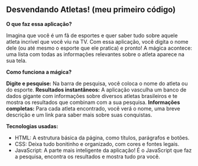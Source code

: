 ## Desvendando Atletas! (meu primeiro código)

**O que faz essa aplicação?**

Imagina que você é um fã de esportes e quer saber tudo sobre aquele atleta incrível que você viu na TV. Com essa aplicação, você digita o nome dele (ou até mesmo o esporte que ele pratica) e pronto! A mágica acontece: uma lista com todas as informações relevantes sobre o atleta aparece na sua tela.

**Como funciona a mágica?**

**Digite e pesquise:** Na barra de pesquisa, você coloca o nome do atleta ou do esporte.
**Resultados instantâneos:** A aplicação vasculha um banco de dados gigante com informações sobre diversos atletas brasileiros e te mostra os resultados que combinam com a sua pesquisa.
**Informações completas:** Para cada atleta encontrado, você verá o nome, uma breve descrição e um link para saber mais sobre suas conquistas.

**Tecnologias usadas:**

- HTML: A estrutura básica da página, como títulos, parágrafos e botões.
- CSS: Deixa tudo bonitinho e organizado, com cores e fontes legais.
- JavaScript: A parte mais inteligente da aplicação! É o JavaScript que faz a pesquisa, encontra os resultados e mostra tudo pra você.
